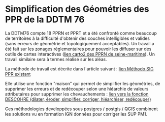 # Simplification des Géométries des PPR de la DDTM 76

La DDTM76 compte 18 PPRN et PPRT et a été confronté comme beaucoup de territoires à la difficulté d'obtenir des couches intelligibles et valides (sans erreurs de géométrie et topologiquement acceptables). Un travail a été fait sur les zonages réglementaires pour pouvoir les diffuser sur des outils de cartes interactives ([lien carto2 des PPRN de seine-maritime](https://carto2.geo-ide.din.developpement-durable.gouv.fr/frontoffice/?map=8c8106b2-3cfa-45c9-aa53-7d2cc45d45c8#)). Un travail similaire sera à termes réalisé sur les aléas.

La méthode de travail est décrite dans l'article suivant :
[lien Méthodo SIG PPR existant](https://dd.gitlab-pages.din.developpement-durable.gouv.fr/ddtm76/risques/methodo_sig/methodo/)

Elle utilise une fonction "maison" qui permet de simplifier les géométries, de supprimer les erreurs et de redécouper selon une hiéarchie de valeurs attributaires pour supprimer les chevauchements :
[lien vers la fonction DESCOHRE (dilater, éroder, simplifier, corriger, hiéarchiser, redécouper)](https://dd.gitlab-pages.din.developpement-durable.gouv.fr/ddtm76/risques/methodo_sig/modop_descohre/)

Ces méthodologies developpées sous postgres / postgis / QGIS combinent les solutions vu en formation IGN données pour corriger les SUP PM1.
